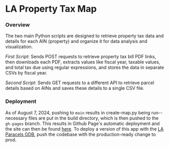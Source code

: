 # LA Property Tax Map

### Overview
The two main Python scripts are designed to retrieve property tax data and details for each AIN (property) and organize it for data analysis and visualization.

*First Script*: Sends POST requests to retrieve property tax bill PDF links, then downloads each PDF, extracts values like fiscal year, taxable values, and total tax due using regular expressions, and stores the data in separate CSVs by fiscal year.

*Second Script*: Sends GET requests to a different API to retrieve parcel details based on AINs and saves these details to a single CSV file.

### Deployment
As of August 7, 2024, pushing to `main` results in create-map.py being run-- necessary files are put in the build directory, which is then pushed to the `gh-pages` branch. This results in Github Page's automatic deployment and the site can then be found [here](https://saulrichardson.github.io/california-property-tax). To deploy a version of this app with the [LA Paracels GDB](https://apps.gis.lacounty.gov/hubfiles/LACounty_Parcels.zip), push the codebase with the production-ready change to prod.
